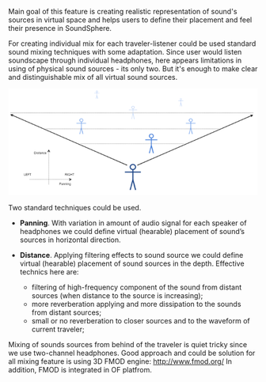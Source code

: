 Main goal of this feature is creating realistic representation of sound's sources in virtual space and helps users to define their placement and feel their presence in SoundSphere.

For creating individual mix for each traveler-listener could be used standard sound mixing techniques with some adaptation.
Since user would listen soundscape through individual headphones, here appears limitations in using of physical sound sources - its only two.  But it's enough to make clear and distinguishable mix of all  virtual sound sources. 

![mixing](../project_images/mixing.png?raw=true "mixing")

Two standard techniques could be used.

- **Panning**.
With variation in amount of audio signal for each speaker of headphones we could define virtual (hearable) placement of sound’s sources in horizontal direction.    

- **Distance**.
Applying filtering effects to sound source we could define virtual (hearable) placement of sound sources in the depth.
Effective technics here are:
  - filtering of high-frequency component of the sound from distant sources (when distance to the source is increasing);
  - more reverberation applying and more dissipation to the sounds from distant sources; 
  - small or no reverberation to closer sources and to the waveform of current traveler;

Mixing of sounds sources from behind of the traveler is quiet tricky since we use two-channel headphones. Good approach and could be solution for all mixing feature is using 3D FMOD engine:
http://www.fmod.org/
In addition, FMOD is integrated in OF platfrom.

